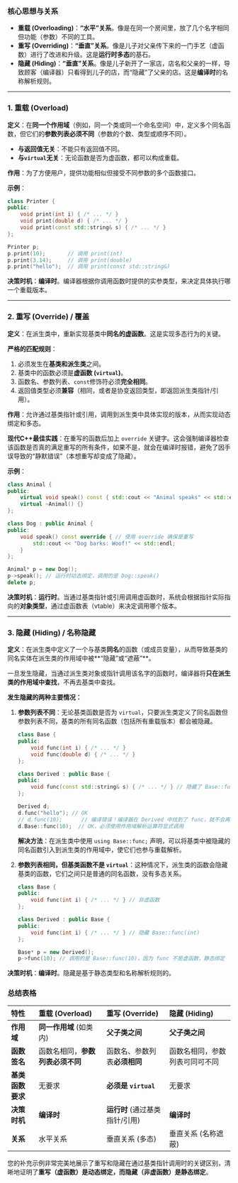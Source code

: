 
### 核心思想与关系

  * **重载 (Overloading)**：**“水平”关系**。像是在同一个房间里，放了几个名字相同但功能（参数）不同的工具。
  * **重写 (Overriding)**：**“垂直”关系**。像是儿子对父亲传下来的一门手艺（虚函数）进行了改进和升级。这是**运行时多态**的基石。
  * **隐藏 (Hiding)**：**“垂直”关系**。像是儿子新开了一家店，店名和父亲的一样，导致顾客（编译器）只看得到儿子的店，而“隐藏”了父亲的店。这是**编译时**的名称解析规则。

-----

### 1\. 重载 (Overload)

**定义**：在**同一个作用域**（例如，同一个类或同一个命名空间）中，定义多个同名函数，但它们的**参数列表必须不同**（参数的个数、类型或顺序不同）。

  * **与返回值无关**：不能只有返回值不同。
  * **与`virtual`无关**：无论函数是否为虚函数，都可以构成重载。

**作用**：为了方便用户，提供功能相似但接受不同参数的多个函数接口。

**示例**：

```cpp
class Printer {
public:
    void print(int i) { /* ... */ }
    void print(double d) { /* ... */ }
    void print(const std::string& s) { /* ... */ }
};

Printer p;
p.print(10);       // 调用 print(int)
p.print(3.14);     // 调用 print(double)
p.print("hello");  // 调用 print(const std::string&)
```

**决策时机**：**编译时**。编译器根据你调用函数时提供的实参类型，来决定具体执行哪一个重载版本。

-----

### 2\. 重写 (Override) / 覆盖

**定义**：在派生类中，重新实现基类中**同名的虚函数**。这是实现多态行为的关键。

**严格的匹配规则**：

1.  必须发生在**基类和派生类**之间。
2.  基类中的函数必须是**虚函数 (`virtual`)**。
3.  函数名、参数列表、`const`修饰符必须**完全相同**。
4.  返回值类型必须**兼容**（相同，或者是协变返回类型，即返回派生类指针/引用）。

**作用**：允许通过基类指针或引用，调用到派生类中具体实现的版本，从而实现动态绑定和多态。

**现代C++最佳实践**：在重写的函数后加上 `override` 关键字。这会强制编译器检查该函数是否真的满足重写的所有条件，如果不是，就会在编译时报错，避免了因手误导致的“静默错误”（本想重写却变成了隐藏）。

**示例**：

```cpp
class Animal {
public:
    virtual void speak() const { std::cout << "Animal speaks" << std::endl; }
    virtual ~Animal() {}
};

class Dog : public Animal {
public:
    void speak() const override { // 使用 override 确保是重写
        std::cout << "Dog barks: Woof!" << std::endl;
    }
};

Animal* p = new Dog();
p->speak(); // 运行时动态绑定，调用的是 Dog::speak()
delete p;
```

**决策时机**：**运行时**。当通过基类指针或引用调用虚函数时，系统会根据指针实际指向的**对象类型**，通过虚函数表（vtable）来决定调用哪个版本。

-----

### 3\. 隐藏 (Hiding) / 名称隐藏

**定义**：在派生类中定义了一个与基类**同名**的函数（或成员变量），从而导致基类的同名实体在派生类的作用域中被\*\*“隐藏”或“遮蔽”\*\*。

一旦发生隐藏，当通过派生类对象或指针调用该名字的函数时，编译器将**只在派生类的作用域中查找**，不再去基类中查找。

**发生隐藏的两种主要情况：**

1.  **参数列表不同**：无论基类函数是否为 `virtual`，只要派生类定义了同名函数但参数列表不同，基类的所有同名函数（包括所有重载版本）都会被隐藏。

    ```cpp
    class Base {
    public:
        void func(int i) { /* ... */ }
        void func(double d) { /* ... */ }
    };

    class Derived : public Base {
    public:
        void func(const std::string& s) { /* ... */ } // 隐藏了 Base::func(int) 和 Base::func(double)
    };

    Derived d;
    d.func("hello"); // OK
    // d.func(10);      // 编译错误！编译器在 Derived 中找到了 func，就不会再去 Base 中找
    d.Base::func(10);  // OK，必须使用作用域解析运算符显式调用
    ```

    **解决方法**：在派生类中使用 `using Base::func;` 声明，可以将基类中被隐藏的同名函数引入到派生类的作用域中，使它们也参与重载解析。

2.  **参数列表相同，但基类函数不是 `virtual`**：这种情况下，派生类的函数会隐藏基类的函数，它们之间只是普通的同名函数，没有多态关系。

    ```cpp
    class Base {
    public:
        void func(int i) { /* ... */ } // 非虚函数
    };

    class Derived : public Base {
    public:
        void func(int i) { /* ... */ } // 隐藏 Base::func(int)
    };

    Base* p = new Derived();
    p->func(10); // 调用的是 Base::func(10)，因为 func 不是虚函数，静态绑定
    ```

**决策时机**：**编译时**。隐藏是基于静态类型和名称解析规则的。

### 总结表格

| 特性         | 重载 (Overload)      | 重写 (Override)       | 隐藏 (Hiding)     |
| :--------- | :----------------- | :------------------ | :-------------- |
| **作用域**    | **同一作用域** (如类内)    | **父子类之间**           | **父子类之间**       |
| **函数签名**   | 函数名相同，**参数列表必须不同** | 函数名、参数列表**必须相同**    | 函数名相同，参数列表可同可不同 |
| **基类函数要求** | 无要求                | **必须是 `virtual`**   | 无要求             |
| **决策时机**   | **编译时**            | **运行时** (通过基类指针/引用) | **编译时**         |
| **关系**     | 水平关系               | 垂直关系 (多态)           | 垂直关系 (名称遮蔽)     |

您的补充示例非常完美地展示了重写和隐藏在通过基类指针调用时的关键区别，清晰地证明了**重写（虚函数）是动态绑定，而隐藏（非虚函数）是静态绑定**。